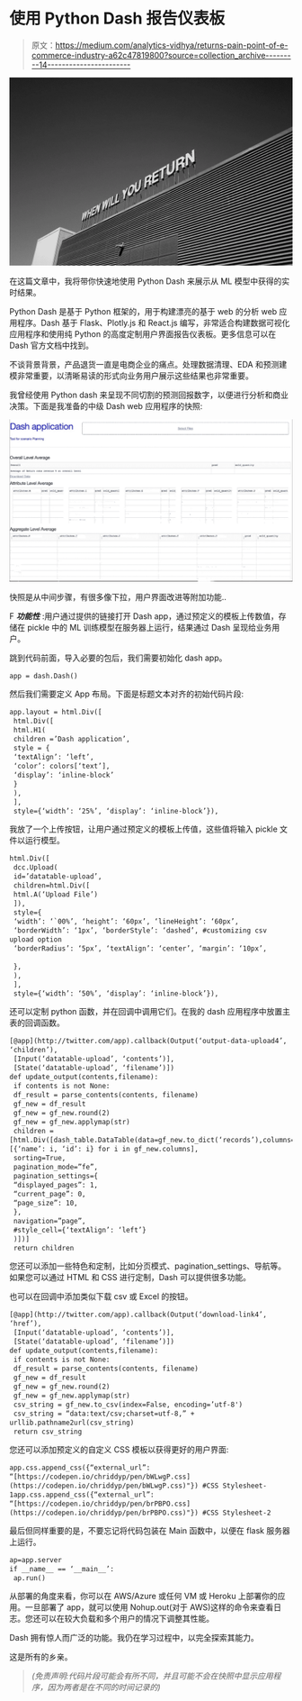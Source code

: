 # 使用 Python Dash 报告仪表板

> 原文：<https://medium.com/analytics-vidhya/returns-pain-point-of-e-commerce-industry-a62c47819800?source=collection_archive---------14----------------------->

![](img/194dfe1651a9ea1566bd336818506854.png)

在这篇文章中，我将带你快速地使用 Python Dash 来展示从 ML 模型中获得的实时结果。

Python Dash 是基于 Python 框架的，用于构建漂亮的基于 web 的分析 web 应用程序。Dash 基于 Flask、Plotly.js 和 React.js 编写，非常适合构建数据可视化应用程序和使用纯 Python 的高度定制用户界面报告仪表板。更多信息可以在 Dash 官方文档中找到。

不谈背景背景，产品退货一直是电商企业的痛点。处理数据清理、EDA 和预测建模非常重要，以清晰易读的形式向业务用户展示这些结果也非常重要。

我曾经使用 Python dash 来呈现不同切割的预测回报数字，以便进行分析和商业决策。下面是我准备的中级 Dash web 应用程序的快照:

![](img/960c7e3291c50b5cac716d75966ba934.png)

快照是从中间步骤，有很多像下拉，用户界面改进等附加功能..

F ***功能性*** :用户通过提供的链接打开 Dash app，通过预定义的模板上传数值，存储在 pickle 中的 ML 训练模型在服务器上运行，结果通过 Dash 呈现给业务用户。

跳到代码前面，导入必要的包后，我们需要初始化 dash app。

```
app = dash.Dash()
```

然后我们需要定义 App 布局。下面是标题文本对齐的初始代码片段:

```
app.layout = html.Div([
 html.Div([
 html.H1(
 children =’Dash application’, 
 style = {
 ‘textAlign’: ‘left’,
 ‘color’: colors[‘text’],
 ‘display’: ‘inline-block’
 }
 ),
 ],
 style={‘width’: ‘25%’, ‘display’: ‘inline-block’}),
```

我放了一个上传按钮，让用户通过预定义的模板上传值，这些值将输入 pickle 文件以运行模型。

```
html.Div([
 dcc.Upload(
 id=’datatable-upload’,
 children=html.Div([ 
 html.A(‘Upload File’) 
 ]),
 style={
 ‘width’: ‘`00%’, ‘height’: ‘60px’, ‘lineHeight’: ‘60px’,
 ‘borderWidth’: ‘1px’, ‘borderStyle’: ‘dashed’, #customizing csv upload option
 ‘borderRadius’: ‘5px’, ‘textAlign’: ‘center’, ‘margin’: ‘10px’,

 },
 ),
 ],
 style={‘width’: ‘50%’, ‘display’: ‘inline-block’}),
```

还可以定制 python 函数，并在回调中调用它们。在我的 dash 应用程序中放置主表的回调函数。

```
[@app](http://twitter.com/app).callback(Output(‘output-data-upload4’, ‘children’),
 [Input(‘datatable-upload’, ‘contents’)],
 [State(‘datatable-upload’, ‘filename’)])
def update_output(contents,filename):
 if contents is not None:
 df_result = parse_contents(contents, filename)
 gf_new = df_result
 gf_new = gf_new.round(2)
 gf_new = gf_new.applymap(str)
 children = [html.Div([dash_table.DataTable(data=gf_new.to_dict(‘records’),columns=[{‘name’: i, ‘id’: i} for i in gf_new.columns],
 sorting=True,
 pagination_mode=”fe”,
 pagination_settings={
 “displayed_pages”: 1,
 “current_page”: 0,
 “page_size”: 10,
 },
 navigation=”page”,
 #style_cell={‘textAlign’: ‘left’}
 )])]
 return children
```

您还可以添加一些特色和定制，比如分页模式、pagination_settings、导航等。如果您可以通过 HTML 和 CSS 进行定制，Dash 可以提供很多功能。

也可以在回调中添加类似下载 csv 或 Excel 的按钮。

```
[@app](http://twitter.com/app).callback(Output(‘download-link4’, ‘href’),
 [Input(‘datatable-upload’, ‘contents’)],
 [State(‘datatable-upload’, ‘filename’)])
def update_output(contents,filename):
 if contents is not None:
 df_result = parse_contents(contents, filename)
 gf_new = df_result
 gf_new = gf_new.round(2)
 gf_new = gf_new.applymap(str)
 csv_string = gf_new.to_csv(index=False, encoding=’utf-8')
 csv_string = “data:text/csv;charset=utf-8,” + urllib.pathname2url(csv_string)
 return csv_string
```

您还可以添加预定义的自定义 CSS 模板以获得更好的用户界面:

```
app.css.append_css({“external_url”: “[https://codepen.io/chriddyp/pen/bWLwgP.css](https://codepen.io/chriddyp/pen/bWLwgP.css)"}) #CSS Stylesheet-1app.css.append_css({“external_url”: “[https://codepen.io/chriddyp/pen/brPBPO.css](https://codepen.io/chriddyp/pen/brPBPO.css)"}) #CSS Stylesheet-2
```

最后但同样重要的是，不要忘记将代码包装在 Main 函数中，以便在 flask 服务器上运行。

```
ap=app.server
if __name__ == ‘__main__’:
 ap.run()
```

从部署的角度来看，你可以在 AWS/Azure 或任何 VM 或 Heroku 上部署你的应用。一旦部署了 app，就可以使用 Nohup.out(对于 AWS)这样的命令来查看日志。您还可以在较大负载和多个用户的情况下调整其性能。

Dash 拥有惊人而广泛的功能。我仍在学习过程中，以完全探索其能力。

这是所有的乡亲。

> *(免责声明:代码片段可能会有所不同，并且可能不会在快照中显示应用程序，因为两者是在不同的时间记录的)*